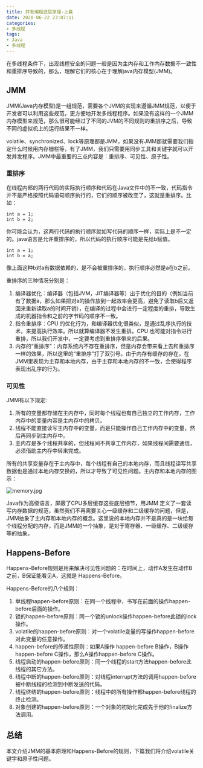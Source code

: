 ```yaml
---
title: 并发编程底层原理-上篇
date: 2020-06-22 23:07:11
categories:
- 多线程
tags:
- Java
- 多线程
---
```

在多线程条件下，出现线程安全的问题一般是因为主内存和工作内存数据不一致性和重排序导致的，那么，理解它们的核心在于理解java内存模型(JMM)。

<!-- more -->

## JMM

JMM(Java内存模型)是一组规范，需要各个JVM的实现来遵循JMM规范，以便于开发者可以利用这些规范，更方便地开发多线程程序。如果没有这样的一个JMM内存模型来规范，那么很可能经过了不同的JVM的不同规则的重排序之后，导致不同的虚拟机上的运行结果不一样。

volatile、synchronized、lock等原理都是JMM，如果没有JMM那就需要我们指定什么时候用内存栅栏等，有了JMM，我们只需要用同步工具和关键字就可以开发并发程序。JMM中最重要的三点内容是：重排序、可见性、原子性。

### 重排序 ###

在线程内部的两行代码的实际执行顺序和代码在Java文件中的不一致，代码指令并不是严格按照代码语句顺序执行的，它们的顺序被改变了，这就是重排序。比如：

    int a = 1;
	int b = 2;

你可能会认为，这两行代码的执行顺序就如写代码的顺序一样，实际上是不一定的。java语言是允许重排序的，所以代码的执行顺序可能是先给b赋值。

    int a = 1;
	int b = a;

像上面这种b对a有数据依赖的，是不会被重排序的，执行顺序必然是a在b之前。

重排序的三种情况分别是：

1. 编译器优化：编译器（包括JVM，JIT编译器等）出于优化的目的（例如当前有了数据a，那么如果把对a的操作放到一起效率会更高，避免了读取b后又返回来重新读取a的时间开销），在编译的过程中会进行一定程度的重排，导致生成的机器指令和之前的字节码的顺序不一致。
2. 指令重排序：CPU 的优化行为，和编译器优化很类似，是通过乱序执行的技术，来提高执行效率。所以就算编译器不发生重排，CPU 也可能对指令进行重排，所以我们开发中，一定要考虑到重排序带来的后果。
3. 内存的“重排序”：内存系统内不存在重排序，但是内存会带来看上去和重排序一样的效果，所以这里的“重排序”打了双引号。由于内存有缓存的存在，在JMM里表现为主存和本地内存，由于主存和本地内存的不一致，会使得程序表现出乱序的行为。

### 可见性 ###

JMM有以下规定:

1. 所有的变量都存储在主内存中，同时每个线程也有自己独立的工作内存，工作内存中的变量内容是主内存中的拷贝。
2. 线程不能直接读写主内存中的变量，而是只能操作自己工作内存中的变量，然后再同步到主内存中。
3. 主内存是多个线程共享的，但线程间不共享工作内存，如果线程间需要通信，必须借助主内存中转来完成。
 
所有的共享变量存在于主内存中，每个线程有自己的本地内存，而且线程读写共享数据也是通过本地内存交换的，所以才导致了可见性问题。主内存和本地内存的图示：

![memory.jpg](http://ww1.sinaimg.cn/large/b1bbb565gy1gg2no1e3jcj20o00hr0up.jpg)

Java作为高级语言，屏蔽了CPU多层缓存这些底层细节，用JMM 定义了一套读写内存数据的规范，虽然我们不再需要关心一级缓存和二级缓存的问题，但是，JMM抽象了主内存和本地内存的概念。这里说的本地内存并不是真的是一块给每个线程分配的内存，而是JMM的一个抽象，是对于寄存器、一级缓存、二级缓存等的抽象。

## Happens-Before

Happens-Before规则是用来解决可见性问题的：在时间上，动作A发生在动作B之前，B保证能看见A，这就是
Happens-Before。

Happens-Before的八个规则：

1. 单线程happen-before原则：在同一个线程中，书写在前面的操作happen-before后面的操作。
2. 锁的happen-before原则：同一个锁的unlock操作happen-before此锁的lock操作。
3. volatile的happen-before原则：对一个volatile变量的写操作happen-before对此变量的任意操作。
4. happen-before的传递性原则：如果A操作 happen-before B操作，B操作happen-before C操作，那么A操作happen-before C操作。
5. 线程启动的happen-before原则：同一个线程的start方法happen-before此线程的其它方法。
6. 线程中断的happen-before原则：对线程interrupt方法的调用happen-before被中断线程的检测到中断发送的代码。
7. 线程终结的happen-before原则：线程中的所有操作都happen-before线程的终止检测。
8. 对象创建的happen-before原则：一个对象的初始化完成先于他的finalize方法调用。

## 总结

本文介绍JMM的基本原理和Happens-Before的规则，下篇我们将介绍volatile关键字和原子性问题。
